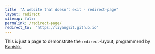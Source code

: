 ```yaml
---
title: "A website that doesn't exit - redirect-page"
layout: redirect
sitemap: false
permalink: /redirect-page/
redirect_to:  "https://liyangbit.github.io"
---
```

This is just a page to demonstrate the `redirect`-layout, programmend by [Kanishk](http://codingtips.kanishkkunal.in/about/).

